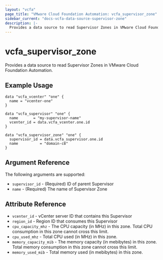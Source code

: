 ```yaml
---
layout: "vcfa"
page_title: "VMware Cloud Foundation Automation: vcfa_supervisor_zone"
sidebar_current: "docs-vcfa-data-source-supervisor-zone"
description: |-
  Provides a data source to read Supervisor Zones in VMware Cloud Foundation Automation.
---
```


# vcfa\_supervisor\_zone

Provides a data source to read Supervisor Zones in VMware Cloud Foundation Automation.

## Example Usage

```hcl
data "vcfa_vcenter" "one" {
  name = "vcenter-one"
}

data "vcfa_supervisor" "one" {
  name       = "my-supervisor-name"
  vcenter_id = data.vcfa_vcenter.one.id
}

data "vcfa_supervisor_zone" "one" {
  supervisor_id = data.vcfa_supervisor.one.id
  name          = "domain-c8"
}
```

## Argument Reference

The following arguments are supported:

- `supervisor_id` - (Required) ID of parent Supervisor
- `name` - (Required) The name of Supervisor Zone

## Attribute Reference

- `vcenter_id` - vCenter server ID that contains this Supervisor
- `region_id` - Region ID that consumes this Supervisor
- `cpu_capacity_mhz` - The CPU capacity (in MHz) in this zone. Total CPU consumption in this zone
  cannot cross this limit.
- `cpu_used_mhz` - Total CPU used (in MHz) in this zone.
- `memory_capacity_mib` - The memory capacity (in mebibytes) in this zone. Total memory consumption
  in this zone cannot cross this limit.
- `memory_used_mib` - Total memory used (in mebibytes) in this zone.
